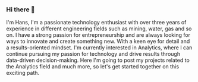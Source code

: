 ### Hi there 👋
I'm Hans, I'm a passionate technology enthusiast with over three years of experience in different engineering fields such as mining, water, gas and so on. I have a strong passion for entrepreneurship and are always looking for ways to innovate and create something new. With a keen eye for detail and a results-oriented mindset.
I'm currently interested in Analytics, where I can continue pursuing my passion for technology and drive results through data-driven decision-making. Here I'm going to post my projects related to the Analytics field and much more, so let's get started together on this exciting path.


<!--
🌱 I’m currently learning at Unicorn Project 4.0
📫 How to reach me: Go into my linkedin profile

<!-- look

<!--
**HansRojas-1/HansRojas-1** is a ✨ _special_ ✨ repository because its `README.md` (this file) appears on your GitHub profile.

Here are some ideas to get you started:

- 🔭 I’m currently working on ...
- 🌱 I’m currently learning at Unicorn Project 4.0
- 👯 I’m looking to collaborate on Data Analysis
- 🤔 I’m looking for help with 
- 💬 Ask me about ...
- 📫 How to reach me: Go into my linkedin profile
- 😄 Pronouns: ...
- ⚡ Fun fact: ...
-->
